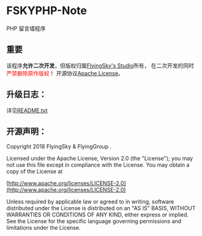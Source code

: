 # FSKYPHP-Note
PHP 留言墙程序

## 重要
该程序**允许二次开发**，但版权归属[FlyingSky's Studio](https://studio.fsky7.com)所有，
在二次开发的同时<font color="red">严禁删除原作版权</font>！</b>
开源协议[Apache License](http://www.apache.org/licenses/LICENSE-2.0)。

## 升级日志：
详见[README.txt](https://github.com/FlyingSky-CN/FSKYPHP-Note/blob/master/readme.txt)

## 开源声明：

Copyright 2018 FlyingSky & FlyingGroup .

Licensed under the Apache License, Version 2.0 (the "License");
you may not use this file except in compliance with the License.
You may obtain a copy of the License at

[http://www.apache.org/licenses/LICENSE-2.0](http://www.apache.org/licenses/LICENSE-2.0)

Unless required by applicable law or agreed to in writing, software
distributed under the License is distributed on an "AS IS" BASIS,
WITHOUT WARRANTIES OR CONDITIONS OF ANY KIND, either express or implied.
See the License for the specific language governing permissions and
limitations under the License.
